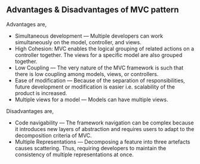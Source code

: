 ## Advantages & Disadvantages of MVC pattern
Advantages are,

- Simultaneous development — Multiple developers can work simultaneously on the model, controller, and views.
- High Cohesion: MVC enables the logical grouping of related actions on a controller together. The views for a specific model are also grouped together.
- Low Coupling — The very nature of the MVC framework is such that there is low coupling among models, views, or controllers.
- Ease of modification — Because of the separation of responsibilities, future development or modification is easier i.e. scalability of the product is increased.
- Multiple views for a model — Models can have multiple views.

Disadvantages are,

- Code navigability — The framework navigation can be complex because it introduces new layers of abstraction and requires users to adapt to the decomposition criteria of MVC.
- Multiple Representations — Decomposing a feature into three artefacts causes scattering. Thus, requiring developers to maintain the consistency of multiple representations at once.
